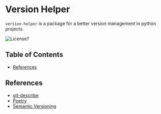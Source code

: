 # Version Helper

`version-helper` is a package for a better version management in python projects.

![License?][shield-license]

## Table of Contents

- [References](#references)

## References

- [git-describe](https://git-scm.com/docs/git-describe)
- [Poetry](https://python-poetry.org/)
- [Semantic Versioning](https://semver.org/)



[shield-license]: https://img.shields.io/badge/license-MIT-blue.svg "MIT License"
